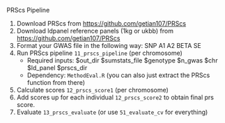 
PRScs Pipeline
1. Download PRScs from https://github.com/getian107/PRScs 
2. Download ldpanel reference panels (1kg or ukbb) from https://github.com/getian107/PRScs
3. Format your GWAS file in the following way:
   SNP    A1   A2   BETA      SE 
4. Run PRScs pipeline `11_prscs_pipeline` (per chromosome)
   - Required inputs: $out_dir $sumstats_file $genotype $n_gwas $chr $ld_panel $prscs_dir
   - Dependency: `MethodEval.R` (you can also just extract the PRScs function from there)
5. Calculate scores `12_prscs_score1` (per chromosome)
6. Add scores up for each individual `12_prscs_score2` to obtain final prs score.
7. Evaluate `13_prscs_evaluate` (or use `51_evaluate_cv` for everything)
 
